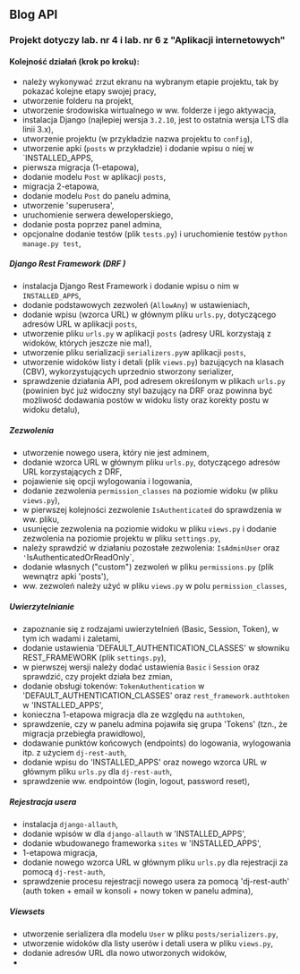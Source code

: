 ## Blog API

### Projekt dotyczy lab. nr 4 i lab. nr 6 z "Aplikacji internetowych"

#### Kolejność działań (krok po kroku):  
- należy wykonywać zrzut ekranu na wybranym etapie projektu, tak by pokazać kolejne etapy swojej pracy,  
- utworzenie folderu na projekt,  
- utworzenie środowiska wirtualnego w ww. folderze i jego aktywacja,  
- instalacja Django (najlepiej wersja `3.2.10`, jest to ostatnia wersja LTS dla linii 3.x),  
- utworzenie projektu (w przykładzie nazwa projektu to `config`),  
- utworzenie apki (`posts` w przykładzie) i dodanie wpisu o niej w `INSTALLED_APPS,  
- pierwsza migracja (1-etapowa),  
- dodanie modelu `Post` w aplikacji `posts`,  
- migracja 2-etapowa,  
- dodanie modelu `Post` do panelu admina,  
- utworzenie 'superusera',  
- uruchomienie serwera deweloperskiego,  
- dodanie posta poprzez panel admina,  
- opcjonalne dodanie testów (plik `tests.py`) i uruchomienie testów `python manage.py test`,  

##### Django Rest Framework (DRF )
- instalacja Django Rest Framework i dodanie wpisu o nim w `INSTALLED_APPS`,  
- dodanie podstawowych zezwoleń (`AllowAny`) w ustawieniach,  
- dodanie wpisu (wzorca URL) w głównym pliku `urls.py`, dotyczącego adresów URL w aplikacji `posts`,  
- utworzenie pliku `urls.py` w aplikacji `posts` (adresy URL korzystają z widoków, których jeszcze nie ma!),  
- utworzenie pliku serializacji `serializers.py`w aplikacji `posts`,  
- utworzenie widoków listy i detali (plik `views.py`) bazujących na klasach (CBV), wykorzystujących uprzednio stworzony serializer,  
- sprawdzenie działania API, pod adresem określonym w plikach `urls.py` (powinien być już widoczny styl bazujący na DRF oraz powinna być 
możliwość dodawania postów w widoku listy oraz korekty postu w widoku detalu),  

##### Zezwolenia  
- utworzenie nowego usera, który nie jest adminem,  
- dodanie wzorca URL w głównym pliku `urls.py`, dotyczącego adresów URL korzystających z DRF,  
- pojawienie się opcji wylogowania i logowania,  
- dodanie zezwolenia `permission_classes` na poziomie widoku (w pliku `views.py`),  
- w pierwszej kolejności zezwolenie `IsAuthenticated` do sprawdzenia w ww. pliku,  
- usunięcie zezwolenia na poziomie widoku w pliku `views.py` i dodanie zezwolenia na poziomie projektu w pliku `settings.py`,  
- należy sprawdzić w działaniu pozostałe zezwolenia: `IsAdminUser` oraz `'`IsAuthenticatedOrReadOnly`,  
- dodanie własnych ("custom") zezwoleń w pliku `permissions.py` (plik wewnątrz apki 'posts'),  
- ww. zezwoleń należy użyć w pliku `views.py` w polu `permission_classes`,  

##### Uwierzytelnianie
- zapoznanie się z rodzajami uwierzytelnień (Basic, Session, Token), w tym ich wadami i zaletami,  
- dodanie ustawienia 'DEFAULT_AUTHENTICATION_CLASSES' w słowniku REST_FRAMEWORK (plik `settings.py`), 
- w pierwszej wersji należy dodać ustawienia `Basic` i `Session` oraz sprawdzić, czy projekt działa bez zmian,  
- dodanie obsługi tokenów: `TokenAuthentication` w 'DEFAULT_AUTHENTICATION_CLASSES' oraz `rest_framework.authtoken` w 'INSTALLED_APPS',  
- konieczna 1-etapowa migracja dla ze względu na `authtoken`,  
- sprawdzenie, czy w panelu admina pojawiła się grupa 'Tokens' (tzn., że migracja przebiegła prawidłowo),  
- dodawanie punktów końcowych (endpoints) do logowania, wylogowania itp. z użyciem `dj-rest-auth`,  
- dodanie wpisu do 'INSTALLED_APPS' oraz nowego wzorca URL w głównym pliku `urls.py` dla `dj-rest-auth`,  
- sprawdzenie ww. endpointów (login, logout, password reset),  

##### Rejestracja usera
- instalacja `django-allauth`,  
- dodanie wpisów w dla `django-allauth` w 'INSTALLED_APPS',  
- dodanie wbudowanego frameworka `sites` w 'INSTALLED_APPS',  
- 1-etapowa migracja,  
- dodanie nowego wzorca URL w głównym pliku `urls.py` dla rejestracji za pomocą `dj-rest-auth`,  
- sprawdzenie procesu rejestracji nowego usera za pomocą 'dj-rest-auth' (auth token + email w konsoli + nowy token w panelu admina),  


##### Viewsets
- utworzenie serializera dla modelu `User` w pliku `posts/serializers.py`,  
- utworzenie widoków dla listy userów i detali usera w pliku `views.py`,  
- dodanie adresów URL dla nowo utworzonych widoków,  
- 